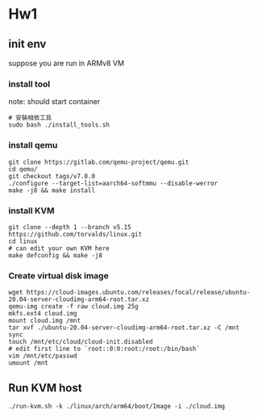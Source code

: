 # Hw1

## init env

suppose you are run in ARMv8 VM

### install tool

note: should start container

```
# 安裝相依工具
sudo bash ./install_tools.sh
```

### install qemu

```
git clone https://gitlab.com/qemu-project/qemu.git
cd qemu/
git checkout tags/v7.0.0
./configure --target-list=aarch64-softmmu --disable-werror
make -j8 && make install
```

### install KVM

```
git clone --depth 1 --branch v5.15 https://github.com/torvalds/linux.git
cd linux
# can edit your own KVM here
make defconfig && make -j8
```

### Create virtual disk image

```
wget https://cloud-images.ubuntu.com/releases/focal/release/ubuntu-20.04-server-cloudimg-arm64-root.tar.xz
qemu-img create -f raw cloud.img 25g
mkfs.ext4 cloud.img
mount cloud.img /mnt
tar xvf ./ubuntu-20.04-server-cloudimg-arm64-root.tar.xz -C /mnt
sync
touch /mnt/etc/cloud/cloud-init.disabled
# edit first line to `root::0:0:root:/root:/bin/bash`
vim /mnt/etc/passwd
umount /mnt
```

## Run KVM host

```
./run-kvm.sh -k ./linux/arch/arm64/boot/Image -i ./cloud.img
```
